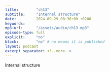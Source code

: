 ```yaml
---
title:        "ch13"
subtitle:     "Internal structure"
date:         2024-09-29 08:36:00 +0200
keywords:
mp3-url:      "/assets/audio/ch13.mp3"
episode-type: full
explicit:     "no"
block:        "no" # no means it is published
layout: podcast
excerpt_separator: <!--more-->
---
```

Internal structure
<!--more-->
